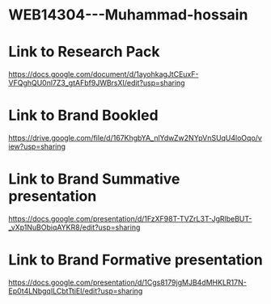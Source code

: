 # WEB14304---Muhammad-hossain
# Link to Research Pack 
https://docs.google.com/document/d/1ayohkagJtCEuxF-VFQghQU0nl7Z3_gtAFbf9JWBrsXI/edit?usp=sharing
# Link to Brand Bookled
https://drive.google.com/file/d/167KhgbYA_nlYdwZw2NYpVnSUqU4loOqo/view?usp=sharing
# Link to Brand Summative presentation
https://docs.google.com/presentation/d/1FzXF98T-TVZrL3T-JgRlbeBUT-_vXp1NuBObiqAYKR8/edit?usp=sharing
# Link to Brand Formative presentation
https://docs.google.com/presentation/d/1Cgs8179jgMJB4dMHKLR17N-Ep0t4LNbgqILCbtTtiEI/edit?usp=sharing
